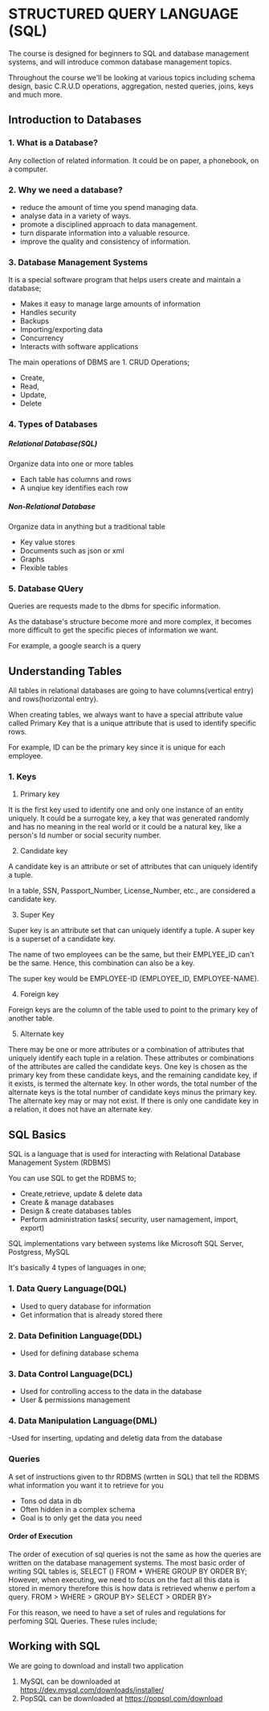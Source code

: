 # STRUCTURED QUERY LANGUAGE (SQL)
The course is designed for beginners to SQL and database management systems, and will introduce common database management topics.

Throughout the course we'll be looking at various topics including schema design, basic C.R.U.D operations, aggregation, nested queries, joins, keys and much more.

## Introduction to Databases
### 1. What is a Database?

Any collection of related information. It could be on paper, a phonebook, on a computer.

### 2. Why we need a database?
- reduce the amount of time you spend managing data.
- analyse data in a variety of ways.
- promote a disciplined approach to data management.
- turn disparate information into a valuable resource.
- improve the quality and consistency of information.

### 3. Database Management Systems

It is a special software program that helps users create and maintain a database;
- Makes it easy to manage large amounts of information
- Handles security
- Backups
- Importing/exporting data
- Concurrency
- Interacts with software applications

The main operations of DBMS are
    1. CRUD Operations; 
- Create, 
- Read, 
- Update, 
- Delete

### 4. Types of Databases
##### Relational Database(SQL)

Organize data into one or more tables
- Each table has columns and rows
- A unqiue key identifies each row

##### Non-Relational Database

Organize data in anything but a traditional table
- Key value stores
- Documents such as json or xml
- Graphs
- Flexible tables

### 5. Database QUery

Queries are requests made to the dbms for specific information.

As the database's structure become more and more complex, it becomes more difficult to get the specific pieces of information we want.

For example, a google search is a query

## Understanding Tables

All tables in relational databases are going to have columns(vertical entry) and rows(horizontal entry).

When creating tables, we always want to have a special attribute value called Primary Key that is a unique attribute that is used to identify specific rows.

For example,  ID can be the primary key since it is unique for each employee.

### 1. Keys
1. Primary key 

It is the first key used to identify one and only one instance of an entity uniquely. It could be a surrogate key, a key that was generated randomly and has no meaning in the real world or it could be a natural key, like a person's Id number or social security number.

2. Candidate key

A candidate key is an attribute or set of attributes that can uniquely identify a tuple.

In a table, SSN, Passport_Number, License_Number, etc., are considered a candidate key.

3. Super Key

Super key is an attribute set that can uniquely identify a tuple. A super key is a superset of a candidate key.

The name of two employees can be the same, but their EMPLYEE_ID can't be the same. Hence, this combination can also be a key.

The super key would be EMPLOYEE-ID (EMPLOYEE_ID, EMPLOYEE-NAME).

4. Foreign key

Foreign keys are the column of the table used to point to the primary key of another table.

5. Alternate key

There may be one or more attributes or a combination of attributes that uniquely identify each tuple in a relation. These attributes or combinations of the attributes are called the candidate keys. One key is chosen as the primary key from these candidate keys, and the remaining candidate key, if it exists, is termed the alternate key. In other words, the total number of the alternate keys is the total number of candidate keys minus the primary key. The alternate key may or may not exist. If there is only one candidate key in a relation, it does not have an alternate key.

## SQL Basics

SQL is a language that is used for interacting with Relational Database Management System (RDBMS)

You can use SQL to get the RDBMS to;
- Create,retrieve, update & delete data
- Create & manage databases
- Design & create databases tables
- Perform administration tasks( security, user namagement, import, export)

SQL implementations vary between systems like Microsoft SQL Server, Postgress, MySQL

It's basically 4 types of languages in one;

### 1. Data Query Language(DQL)
- Used to query database for information
- Get information that is already stored there

### 2. Data Definition Language(DDL)
- Used for defining database schema

### 3. Data Control Language(DCL)
- Used for controlling access to the data in the database
- User & permissions management

### 4. Data Manipulation Language(DML)
-Used for inserting, updating and deletig data from the database

### Queries

A set of instructions given to thr RDBMS (wrtten in SQL) that tell the RDBMS what information you want it to retrieve for you
- Tons od data in db
- Often hidden in a complex schema
- Goal is to only get the data you need

#### Order of Execution

The order of execution of sql queries is not the same as how the queries are written on the database management systems. The most basic order of writing SQL tables is, SELECT () FROM * WHERE GROUP BY ORDER BY;
However, when executing, we need to focus on the fact all this data is stored in memory therefore this is how data is retrieved whenw e perfom a query. 
FROM > WHERE > GROUP BY> SELECT > ORDER BY>

For this reason, we need to have a set of rules and regulations for perfoming SQL Queries. These rules include;


## Working with SQL

We are going to download and install two application
1. MySQL can be downloaded at https://dev.mysql.com/downloads/installer/
2. PopSQL can be downloaded at https://popsql.com/download
